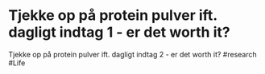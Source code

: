 # Tjekke op på protein pulver ift. dagligt indtag 1 - er det worth it?
Tjekke op på protein pulver ift. dagligt indtag 2 - er det worth it?  #research #Life

<!-- {BearID:9F5556D3-7E49-4638-8FCF-02A4F0B7DC64-15756-0000130468475394} -->
